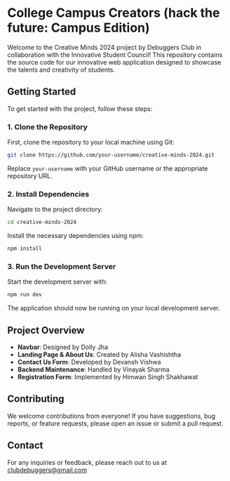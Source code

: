 # College Campus Creators (hack the future: Campus Edition)

Welcome to the Creative Minds 2024 project by Debuggers Club in collaboration with the Innovative Student Council! This repository contains the source code for our innovative web application designed to showcase the talents and creativity of students.

## Getting Started

To get started with the project, follow these steps:

### 1. Clone the Repository

First, clone the repository to your local machine using Git:

```bash
git clone https://github.com/your-username/creative-minds-2024.git
```

Replace `your-username` with your GitHub username or the appropriate repository URL.

### 2. Install Dependencies

Navigate to the project directory:

```bash
cd creative-minds-2024
```

Install the necessary dependencies using npm:

```bash
npm install
```

### 3. Run the Development Server

Start the development server with:

```bash
npm run dev
```

The application should now be running on your local development server.

## Project Overview

- **Navbar**: Designed by Dolly Jha
- **Landing Page & About Us**: Created by Alisha Vashishtha
- **Contact Us Form**: Developed by Devansh Vishwa
- **Backend Maintenance**: Handled by Vinayak Sharma
- **Registration Form**: Implemented by Himwan Singh Shakhawat

## Contributing

We welcome contributions from everyone! If you have suggestions, bug reports, or feature requests, please open an issue or submit a pull request.

## Contact

For any inquiries or feedback, please reach out to us at clubdebuggers@gmail.com
